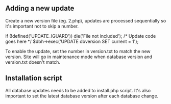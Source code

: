 Adding a new update
---------------------
Create a new version file (eg. 2.php), updates are processed sequentially so it's important not to skip a number.

if (!defined('UPDATE_IGUARD')) die('File not included');
/* 
    Update code goes here
*/
$dbh->exec('UPDATE dbversion SET current = 1');

To enable the update, set the number in version.txt to match the new version. Site will go in maintenance mode when database version and version.txt doesn't match.

Installation script
---------------------
All database updates needs to be added to install.php script. It's also important to set the latest database version after each database change.